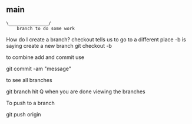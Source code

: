 ## main

    \_______________/
        branch to do some work

How do I create a branch?
checkout tells us to go to a different place
-b is saying create a new branch
git checkout -b <name of your branch>

to combine add and commit use

git commit -am "message"

to see all branches

git branch
hit Q when you are done viewing the branches

To push to a branch

git push origin <branch name>

